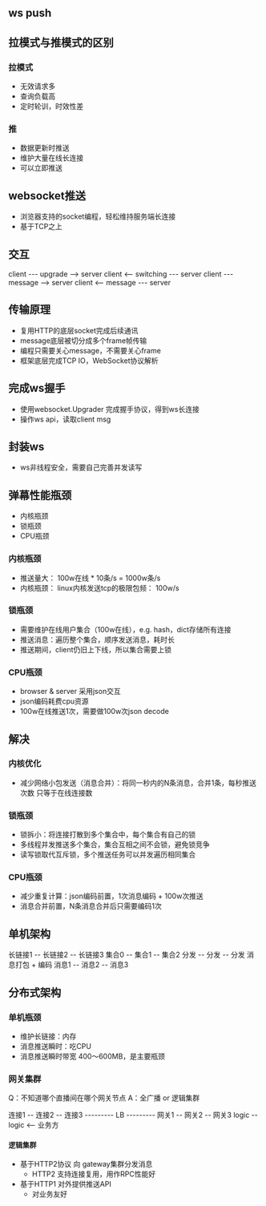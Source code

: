 ## ws push

## 拉模式与推模式的区别

### 拉模式

* 无效请求多
* 查询负载高
* 定时轮训，时效性差

### 推

* 数据更新时推送
* 维护大量在线长连接
* 可以立即推送

## websocket推送

* 浏览器支持的socket编程，轻松维持服务端长连接
* 基于TCP之上

## 交互

client --- upgrade   --> server
client <-- switching --- server
client --- message   --> server
client <-- message   --- server

## 传输原理

* 复用HTTP的底层socket完成后续通讯
* message底层被切分成多个frame帧传输
* 编程只需要关心message，不需要关心frame
* 框架底层完成TCP IO，WebSocket协议解析

## 完成ws握手

* 使用websocket.Upgrader 完成握手协议，得到ws长连接
* 操作ws api，读取client msg

## 封装ws

* ws非线程安全，需要自己完善并发读写

## 弹幕性能瓶颈

* 内核瓶颈
* 锁瓶颈
* CPU瓶颈

### 内核瓶颈

* 推送量大： 100w在线 * 10条/s = 1000w条/s
* 内核瓶颈： linux内核发送tcp的极限包频： 100w/s

### 锁瓶颈

* 需要维护在线用户集合（100w在线），e.g. hash，dict存储所有连接
* 推送消息：遍历整个集合，顺序发送消息，耗时长
* 推送期间，client仍旧上下线，所以集合需要上锁

### CPU瓶颈

* browser & server 采用json交互
* json编码耗费cpu资源
* 100w在线推送1次，需要做100w次json decode

## 解决

### 内核优化

* 减少网络小包发送（消息合并）：将同一秒内的N条消息，合并1条，每秒推送次数 只等于在线连接数

### 锁瓶颈

* 锁拆小：将连接打散到多个集合中，每个集合有自己的锁
* 多线程并发推送多个集合，集合互相之间不会锁，避免锁竞争
* 读写锁取代互斥锁，多个推送任务可以并发遍历相同集合

### CPU瓶颈

* 减少重复计算：json编码前置，1次消息编码 + 100w次推送
* 消息合并前置，N条消息合并后只需要编码1次

## 单机架构

长链接1 -- 长链接2 -- 长链接3
集合0   -- 集合1  -- 集合2
分发  -- 分发 -- 分发
消息打包 + 编码 
消息1 -- 消息2 -- 消息3

## 分布式架构

### 单机瓶颈

* 维护长链接：内存
* 消息推送瞬时：吃CPU
* 消息推送瞬时带宽 400～600MB，是主要瓶颈

### 网关集群

Q：不知道哪个直播间在哪个网关节点
A：全广播 or 逻辑集群

连接1 -- 连接2 -- 连接3
--------- LB ---------
网关1 -- 网关2 -- 网关3
logic -- logic <-- 业务方

#### 逻辑集群

* 基于HTTP2协议 向 gateway集群分发消息
    * HTTP2 支持连接复用，用作RPC性能好
* 基于HTTP1 对外提供推送API
    * 对业务友好


